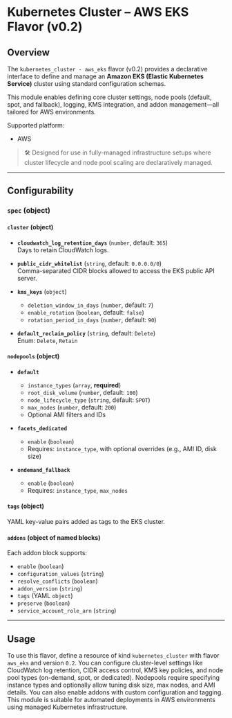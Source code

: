 # Kubernetes Cluster – AWS EKS Flavor (v0.2)

## Overview

The `kubernetes_cluster - aws_eks` flavor (v0.2) provides a declarative interface to define and manage an **Amazon EKS (Elastic Kubernetes Service)** cluster using standard configuration schemas.

This module enables defining core cluster settings, node pools (default, spot, and fallback), logging, KMS integration, and addon management—all tailored for AWS environments.

Supported platform:
- AWS

> 🛠️ Designed for use in fully-managed infrastructure setups where cluster lifecycle and node pool scaling are declaratively managed.

---

## Configurability

### `spec` (object)

#### `cluster` (object)

- **`cloudwatch_log_retention_days`** (`number`, default: `365`)  
  Days to retain CloudWatch logs.

- **`public_cidr_whitelist`** (`string`, default: `0.0.0.0/0`)  
  Comma-separated CIDR blocks allowed to access the EKS public API server.

- **`kms_keys`** (`object`)  
  - `deletion_window_in_days` (`number`, default: `7`)  
  - `enable_rotation` (`boolean`, default: `false`)  
  - `rotation_period_in_days` (`number`, default: `90`)

- **`default_reclaim_policy`** (`string`, default: `Delete`)  
  Enum: `Delete`, `Retain`

#### `nodepools` (object)

- **`default`**  
  - `instance_types` (`array`, **required**)  
  - `root_disk_volume` (`number`, default: `100`)  
  - `node_lifecycle_type` (`string`, default: `SPOT`)  
  - `max_nodes` (`number`, default: `200`)  
  - Optional AMI filters and IDs

- **`facets_dedicated`**  
  - `enable` (`boolean`)  
  - Requires: `instance_type`, with optional overrides (e.g., AMI ID, disk size)

- **`ondemand_fallback`**  
  - `enable` (`boolean`)  
  - Requires: `instance_type`, `max_nodes`

#### `tags` (object)  
YAML key-value pairs added as tags to the EKS cluster.

#### `addons` (object of named blocks)

Each addon block supports:
- `enable` (`boolean`)  
- `configuration_values` (`string`)  
- `resolve_conflicts` (`boolean`)  
- `addon_version` (`string`)  
- `tags` (YAML `object`)  
- `preserve` (`boolean`)  
- `service_account_role_arn` (`string`)

---

## Usage

To use this flavor, define a resource of kind `kubernetes_cluster` with flavor `aws_eks` and version `0.2`. You can configure cluster-level settings like CloudWatch log retention, CIDR access control, KMS key policies, and node pool types (on-demand, spot, or dedicated). Nodepools require specifying instance types and optionally allow tuning disk size, max nodes, and AMI details. You can also enable addons with custom configuration and tagging. This module is suitable for automated deployments in AWS environments using managed Kubernetes infrastructure.
